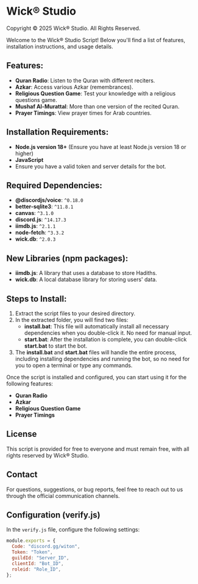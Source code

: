 # Wick® Studio

Copyright © 2025 Wick® Studio. All Rights Reserved.

Welcome to the Wick® Studio Script! Below you'll find a list of features, installation instructions, and usage details.

## Features:

- **Quran Radio**: Listen to the Quran with different reciters.
- **Azkar**: Access various Azkar (remembrances).
- **Religious Question Game**: Test your knowledge with a religious questions game.
- **Mushaf Al-Murattal**: More than one version of the recited Quran.
- **Prayer Timings**: View prayer times for Arab countries.

## Installation Requirements:

- **Node.js version 18+** (Ensure you have at least Node.js version 18 or higher)
- **JavaScript**
- Ensure you have a valid token and server details for the bot.

## Required Dependencies:

- **@discordjs/voice**: `^0.18.0`
- **better-sqlite3**: `^11.8.1`
- **canvas**: `^3.1.0`
- **discord.js**: `^14.17.3`
- **iimdb.js**: `^2.1.1`
- **node-fetch**: `^3.3.2`
- **wick.db**: `^2.0.3`

## New Libraries (npm packages):

- **iimdb.js**: A library that uses a database to store Hadiths.
- **wick.db**: A local database library for storing users' data.

## Steps to Install:

1. Extract the script files to your desired directory.
2. In the extracted folder, you will find two files:
   - **install.bat**: This file will automatically install all necessary dependencies when you double-click it. No need for manual input.
   - **start.bat**: After the installation is complete, you can double-click **start.bat** to start the bot.
3. The **install.bat** and **start.bat** files will handle the entire process, including installing dependencies and running the bot, so no need for you to open a terminal or type any commands.

Once the script is installed and configured, you can start using it for the following features:

- **Quran Radio**
- **Azkar**
- **Religious Question Game**
- **Prayer Timings**

## License

This script is provided for free to everyone and must remain free, with all rights reserved by Wick® Studio.

## Contact

For questions, suggestions, or bug reports, feel free to reach out to us through the official communication channels.

## Configuration (verify.js)

In the `verify.js` file, configure the following settings:

```javascript
module.exports = {
  Code: "discord.gg/witon",
  Token: "Token",
  guildId: "Server_ID",
  clientId: "Bot_ID",
  roleid: "Role_ID",
};
```
